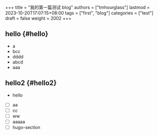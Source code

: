 +++
title = "我的第一篇测试 blog"
authors = ["tmhourglass"]
lastmod = 2023-10-20T17:07:15+08:00
tags = ["first", "blog"]
categories = ["test"]
draft = false
weight = 2002
+++

## hello {#hello}

-   a
-   bcc
-   dddd
-   abcd
-   aaa


## hello2 {#hello2}

-   hello
-   [ ] aa
-   [ ] cc
-   [ ] ww
-   [ ] aaaaa
-   [ ] hugo-section
